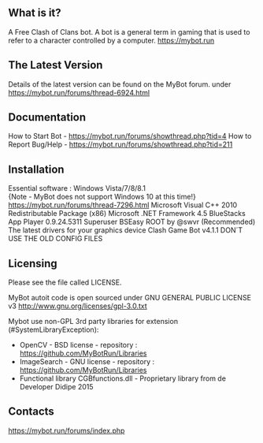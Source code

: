  What is it?
  -----------
A Free Clash of Clans bot. 
A bot is a general term in gaming that is used to refer to a character controlled by a computer.
https://mybot.run

The Latest Version
  ------------------
Details of the latest version can be found on the MyBot forum.
under https://mybot.run/forums/thread-6924.html

Documentation
  -------------

How to Start Bot - https://mybot.run/forums/showthread.php?tid=4
How to Report Bug/Help - https://mybot.run/forums/showthread.php?tid=211

Installation
  ------------
Essential software :
Windows Vista/7/8/8.1  
{Note - MyBot does not support Windows 10 at this time!} https://mybot.run/forums/thread-7296.html
Microsoft Visual C++ 2010 Redistributable Package (x86)
Microsoft .NET Framework 4.5
BlueStacks App Player 0.9.24.5311 Superuser BSEasy ROOT by @swvr (Recommended)
The latest drivers for your graphics device
Clash Game Bot v4.1.1
DON´T USE THE OLD CONFIG FILES

Licensing
  ---------
Please see the file called LICENSE.

MyBot autoit code is open sourced under GNU GENERAL PUBLIC LICENSE v3
http://www.gnu.org/licenses/gpl-3.0.txt

Mybot use non-GPL 3rd party libraries for extension (#SystemLibraryException): 
- OpenCV - BSD license - repository : https://github.com/MyBotRun/Libraries
- ImageSearch - GNU license - repository : https://github.com/MyBotRun/Libraries
- Functional library CGBfunctions.dll - Proprietary library from de Developer Didipe 2015

Contacts
  --------
https://mybot.run/forums/index.php
